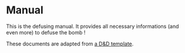 # Manual

This is the defusing manual. It provides all necessary informations (and even more) to defuse the bomb !

These documents are adapted from [a D&D template](https://github.com/evanbergeron/DND-5e-LaTeX-Template).
